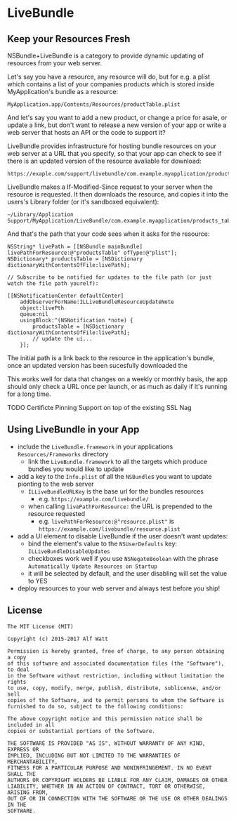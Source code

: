 
# LiveBundle

## Keep your Resources Fresh

NSBundle+LiveBundle is a category to provide dynamic updating of resources from your web server.

Let's say you have a resource, any resource will do, but for e.g. a plist which contains
a list of your companies products which is stored inside MyApplication's bundle as a resource:

    MyApplication.app/Contents/Resources/productTable.plist

And let's say you want to add a new product, or change a price for asale, or update a link, but
don't want to release a new version of your app or write a web server that hosts an API or the
code to support it?

LiveBundle provides infrastructure for hosting bundle resources on your web server at a URL that
you specify, so that your app can check to see if there is an updated version of the resource
avaliable for download:

    https://exaple.com/support/livebundle/com.example.myapplication/productsTable.plist

LiveBundle makes a If-Modified-Since request to your server when the resource is requested. It
then downloads the resource, and copies it into the users's Library folder (or it's sandboxed equivalent):

    ~/Library/Application Support/MyApplication/LiveBundle/com.example.myapplication/products_table.plist

And that's the path that your code sees when it asks for the resource:

    NSString* livePath = [[NSBundle mainBundle] livePathForResource:@"productsTable" ofType:@"plist"];
    NSDictionary* productsTable = [NSDictionary dictionaryWithContentsOfFile:livePath];

    // Subscribe to be notified for updates to the file path (or just watch the file path yourelf):

    [[NSNotificationCenter defaultCenter] 
        addObserverForName:ILLiveBundleResourceUpdateNote 
        object:livePth 
        queue:nil 
        usingBlock:^(NSNotification *note) {
            productsTable = [NSDictionary dictionaryWithContentsOfFile:livePath];
            // update the ui...
        }];

The initial path is a link back to the resource in the application's bundle, once an updated version
has been sucesfully downloaded the 

This works well for data that changes on a weekly or monthly basis, the app should only check a URL
once per launch, or as much as daily if it's running for a long time.

TODO Certificte Pinning Support on top of the existing SSL Nag

## Using LiveBundle in your App

- include the `LiveBundle.framework` in your applications `Resources/Frameworks` directory
    - link the `LiveBundle.framework` to all the targets which produce bundles you would like to update
- add a key to the `Info.plist` of all the `NSBundle`s you want to update pionting to the web server
    - `ILLiveBundleURLKey` is the base url for the bundles resources
        - e.g. `https://example.com/livebundle/`
    - when calling `livePathForResource:` the URL is prepended to the resource requested
        - e.g. `livePathForResource:@"resource.plist"` is `https://example.com/livebundle/resource.plist`
- add a UI element to disable LiveBundle if the user doesn't want updates:
    - bind the element's value to the `NSUserDefaults` key: `ILLiveBundleDisableUpdates`
    - checkboxes work well if you use `NSNegateBoolean` with the phrase `Automatically Update Resources on Startup`
    - it will be selected by default, and the user disabling will set the value to YES
- deploy resources to your web server and always test before you ship!

## License

    The MIT License (MIT)

    Copyright (c) 2015-2017 Alf Watt

    Permission is hereby granted, free of charge, to any person obtaining a copy
    of this software and associated documentation files (the "Software"), to deal
    in the Software without restriction, including without limitation the rights
    to use, copy, modify, merge, publish, distribute, sublicense, and/or sell
    copies of the Software, and to permit persons to whom the Software is
    furnished to do so, subject to the following conditions:

    The above copyright notice and this permission notice shall be included in all
    copies or substantial portions of the Software.

    THE SOFTWARE IS PROVIDED "AS IS", WITHOUT WARRANTY OF ANY KIND, EXPRESS OR
    IMPLIED, INCLUDING BUT NOT LIMITED TO THE WARRANTIES OF MERCHANTABILITY,
    FITNESS FOR A PARTICULAR PURPOSE AND NONINFRINGEMENT. IN NO EVENT SHALL THE
    AUTHORS OR COPYRIGHT HOLDERS BE LIABLE FOR ANY CLAIM, DAMAGES OR OTHER
    LIABILITY, WHETHER IN AN ACTION OF CONTRACT, TORT OR OTHERWISE, ARISING FROM,
    OUT OF OR IN CONNECTION WITH THE SOFTWARE OR THE USE OR OTHER DEALINGS IN THE
    SOFTWARE.
